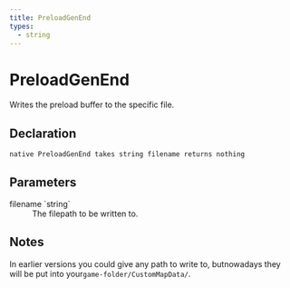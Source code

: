 ```yaml
---
title: PreloadGenEnd
types:
  - string
---
```


# PreloadGenEnd
Writes the preload buffer to the specific file.

## Declaration

```
native PreloadGenEnd takes string filename returns nothing
```

## Parameters
<dl>
  <dt>filename `string`</dt>
  <dd>The filepath to be written to.</dd>
</dl>

## Notes 
In earlier versions you could give any path to write to, butnowadays they will be put into your`game-folder/CustomMapData/`.